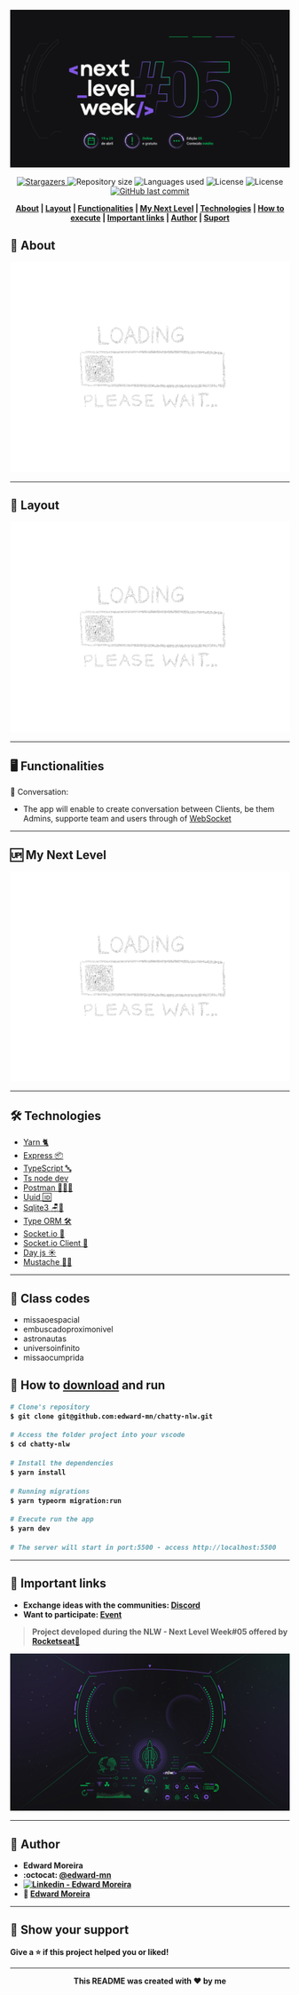 <p align="center">
  <img src="./wallpapers/nlw05-logo.png" alt="Logo NLW 05"/>
</p>

<p align="center">	
  <a href="https://github.com/edward-mn/chatty-nlw/stargazers">
    <img alt="Stargazers" src="https://img.shields.io/github/stars/edward-mn/chatty-nlw?color=993399&logo=github">
  </a>
  
  <img alt="Repository size" src="https://img.shields.io/github/repo-size/edward-mn/chatty-nlw?color=9966cc">
  
  <img alt="Languages used" src="https://img.shields.io/github/languages/count/edward-mn/chatty-nlw?color=E0b0ff">
  
  <img alt="License" src="https://img.shields.io/badge/license-MIT-FFFFFF">
  
  <img alt="License" src="https://img.shields.io/badge/trail-Node.js-3C873A">
  
  <a href="https://github.com/edward-mn/chatty-nlw/commits/master">
    <img alt="GitHub last commit" src="https://img.shields.io/github/last-commit/edward-mn/chatty-nlw?color=#6050A8">
  </a> 
</p>

<strong>
  <p align="center">
    <a href="#-about">About</a> |
    <a href="#-layout">Layout</a> |
    <a href="#-functionalities">Functionalities</a> |
    <a href="#-my-next-level">My Next Level</a> | 
    <a href="#-technologies">Technologies</a> |
    <a href="#-how-to-download-and-run">How to execute</a> | 
    <a href="#-important-links">Important links</a> | 
    <a href="#-author">Author</a> | 
    <a href="#-show-your-support">Suport</a>
  </p>
</strong>

## 💁 About

<p align="center">
  <img src="./wallpapers/loading_pic.png" alt="Loading wallpaper"/>
</p>

---

## 🎨 Layout

<p align="center">
  <img src="./wallpapers/loading_pic.png" alt="Loading wallpaper"/>
</p>

---

## 🖥 Functionalities

💭 Conversation:
- The app will enable to create conversation between Clients, be them Admins, supporte team and users through of [WebSocket](https://developer.mozilla.org/pt-BR/docs/Web/API/WebSockets_API)

---

## 🆙 My Next Level

<p align="center">
  <img src="./wallpapers/loading_pic.png" alt="Loading wallpaper"/>
</p>

---

## 🛠 Technologies 
- [Yarn 🐈](https://yarnpkg.com/)
- [Express 📦](https://github.com/expressjs/express)
- [TypeScript 🔤](https://www.typescriptlang.org/)
- [Ts node dev](https://www.npmjs.com/package/ts-node-dev)
- [Postman 👨🏼‍🚀](https://www.postman.com/)
- [Uuid 🆔](https://github.com/uuidjs/uuid)
- [Sqlite3 🪑🎲](https://github.com/mapbox/node-sqlite3)
- [Type ORM 🛠](https://typeorm.io/#/)
- [Socket.io :link:](https://github.com/socketio/socket.io)
- [Socket.io Client :link:](https://github.com/socketio/socket.io-client)
- [Day js ☀](https://github.com/iamkun/dayjs)
- [Mustache 🧔🏽](https://github.com/janl/mustache.js/)

---

## 🔑 Class codes
- missaoespacial
- embuscadoproximonivel
- astronautas
- universoinfinito
- missaocumprida


## 👷 How to [download](https://github.com/edward-mn/chatty-nlw/archive/master.zip) and <b>run<b>
```bash
# Clone's repository
$ git clone git@github.com:edward-mn/chatty-nlw.git

# Access the folder project into your vscode
$ cd chatty-nlw

# Install the dependencies
$ yarn install

# Running migrations
$ yarn typeorm migration:run

# Execute run the app 
$ yarn dev

# The server will start in port:5500 - access http://localhost:5500
```
---

## 🔗 Important links

- Exchange ideas with the communities: [Discord](https://click.convertkit-mail4.com/38uwo56e62hkhlrgz9tr/reh8hohqe2r55ks2/aHR0cDovL3N0YXJ0ZXItYm90LnJvY2tldHNlYXQuZGV2L2FwaS9kaXNjb3JkL2xvZ2luP3BhcmFtPU1XWXdOV0kzWlRjdFpEQXpOUzAwT0RZNUxXRXpOVFF0TnpRME9EZzJaalkyTkRJNQ==)
- Want to participate: [Event](https://nextlevelweek.com/convite/edward-mn)

> Project developed during the **NLW - Next Level Week#05** offered by [Rocketseat🚀](https://rocketseat.com.br/)

<p align="center">
  <img src="./wallpapers/nlw05-full.png" alt="Next Level Week 05"/>
</p>

---

## 🦹‍ Author

* **Edward Moreira**
* :octocat: [@edward-mn](https://github.com/edward-mn)
* <a href="https://www.linkedin.com/in/edward-moreira-5b3056115/">
    <img alt="Linkedin - Edward Moreira" src="https://img.shields.io/badge/-Edward--Moreira-blue?style=flat-square&logo=Linkedin&logoColor=white&link=https://www.linkedin.com/in/edward-moreira-5b3056115/">
  </a>
* :rocket: [Edward Moreira](https://app.rocketseat.com.br/me/edward-moreira-do-nascimento-02578)

---

## 🤝 Show your support

Give a ⭐️ if this project helped you or liked!

***

<strong>
  <p align="center"> This README was created with ❤️ by me </p>
</strong>
